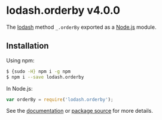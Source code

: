 # lodash.orderby v4.0.0

The [lodash](https://lodash.com/) method `_.orderBy` exported as a [Node.js](https://nodejs.org/) module.

## Installation

Using npm:
```bash
$ {sudo -H} npm i -g npm
$ npm i --save lodash.orderby
```

In Node.js:
```js
var orderBy = require('lodash.orderby');
```

See the [documentation](https://lodash.com/docs#orderBy) or [package source](https://github.com/lodash/lodash/blob/4.0.0-npm-packages/lodash.orderby) for more details.

